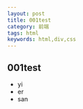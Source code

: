```yaml
---
layout: post
title: 001test 
category: 前端
tags: html
keywords: html,div,css
---
```


## 001test
* yi
* er
* san
